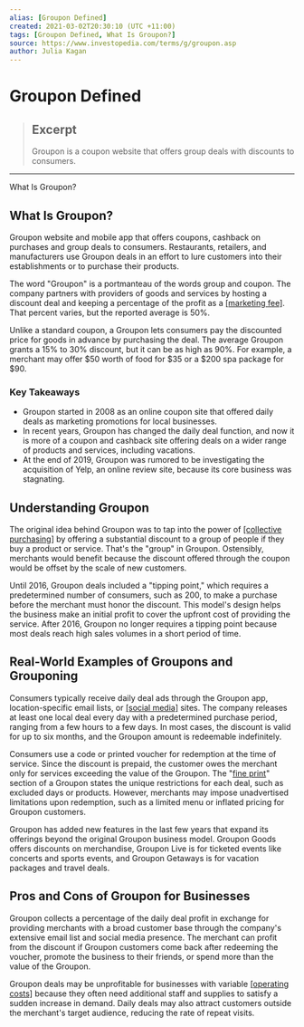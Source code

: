 ```yaml
---
alias: [Groupon Defined]
created: 2021-03-02T20:30:10 (UTC +11:00)
tags: [Groupon Defined, What Is Groupon?]
source: https://www.investopedia.com/terms/g/groupon.asp
author: Julia Kagan
---
```


# Groupon Defined

> ## Excerpt
> Groupon is a coupon website that offers group deals with discounts to consumers.

---

What Is Groupon?
## What Is Groupon?

Groupon website and mobile app that offers coupons, cashback on purchases and group deals to consumers. Restaurants, retailers, and manufacturers use Groupon deals in an effort to lure customers into their establishments or to purchase their products.

The word "Groupon" is a portmanteau of the words group and coupon. The company partners with providers of goods and services by hosting a discount deal and keeping a percentage of the profit as a [[marketing fee]](https://www.investopedia.com/terms/c/commission.asp). That percent varies, but the reported average is 50%.

Unlike a standard coupon, a Groupon lets consumers pay the discounted price for goods in advance by purchasing the deal. The average Groupon grants a 15% to 30% discount, but it can be as high as 90%. For example, a merchant may offer $50 worth of food for $35 or a $200 spa package for $90.

### Key Takeaways

-   Groupon started in 2008 as an online coupon site that offered daily deals as marketing promotions for local businesses.
-   In recent years, Groupon has changed the daily deal function, and now it is more of a coupon and cashback site offering deals on a wider range of products and services, including vacations.
-   At the end of 2019, Groupon was rumored to be investigating the acquisition of Yelp, an online review site, because its core business was stagnating.

## Understanding Groupon

The original idea behind Groupon was to tap into the power of [[collective purchasing]](https://www.investopedia.com/terms/c/collaborative-consumption.asp) by offering a substantial discount to a group of people if they buy a product or service. That's the "group" in Groupon. Ostensibly, merchants would benefit because the discount offered through the coupon would be offset by the scale of new customers.

Until 2016, Groupon deals included a "tipping point," which requires a predetermined number of consumers, such as 200, to make a purchase before the merchant must honor the discount. This model's design helps the business make an initial profit to cover the upfront cost of providing the service. After 2016, Groupon no longer requires a tipping point because most deals reach high sales volumes in a short period of time.

## Real-World Examples of Groupons and Grouponing

Consumers typically receive daily deal ads through the Groupon app, location-specific email lists, or [[social media]](https://www.investopedia.com/terms/s/social-media.asp) sites. The company releases at least one local deal every day with a predetermined purchase period, ranging from a few hours to a few days. In most cases, the discount is valid for up to six months, and the Groupon amount is redeemable indefinitely.

Consumers use a code or printed voucher for redemption at the time of service. Since the discount is prepaid, the customer owes the merchant only for services exceeding the value of the Groupon. The "[fine print](https://www.investopedia.com/terms/f/fineprint.asp)" section of a Groupon states the unique restrictions for each deal, such as excluded days or products. However, merchants may impose unadvertised limitations upon redemption, such as a limited menu or inflated pricing for Groupon customers.

Groupon has added new features in the last few years that expand its offerings beyond the original Groupon business model. Groupon Goods offers discounts on merchandise, Groupon Live is for ticketed events like concerts and sports events, and Groupon Getaways is for vacation packages and travel deals.

## Pros and Cons of Groupon for Businesses

Groupon collects a percentage of the daily deal profit in exchange for providing merchants with a broad customer base through the company's extensive email list and social media presence. The merchant can profit from the discount if Groupon customers come back after redeeming the voucher, promote the business to their friends, or spend more than the value of the Groupon. 

Groupon deals may be unprofitable for businesses with variable [[operating costs]](https://www.investopedia.com/terms/o/operating-cost.asp) because they often need additional staff and supplies to satisfy a sudden increase in demand. Daily deals may also attract customers outside the merchant's target audience, reducing the rate of repeat visits.
